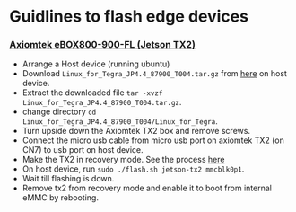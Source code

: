 # Guidlines to flash edge devices

### [Axiomtek eBOX800-900-FL (Jetson TX2)](https://www.axiomtek.com/Default.aspx?MenuId=Products&FunctionId=ProductView&ItemId=24809&C=eBOX800-900-FL&upcat=350)

* Arrange a Host device (running ubuntu)
* Download `Linux_for_Tegra_JP4.4_87900_T004.tar.gz` from [here](https://www.asuswebstorage.com/navigate/a/#/s/AB36002AD03841239C868974B66619E0Y) on host device.
* Extract the downloaded file `tar -xvzf Linux_for_Tegra_JP4.4_87900_T004.tar.gz`.
* change directory `cd Linux_for_Tegra_JP4.4_87900_T004/Linux_for_Tegra`.
* Turn upside down the Axiomtek TX2 box and remove screws.
* Connect the micro usb cable from micro usb port on axiomtek TX2 (on CN7) to usb port on host device.
* Make the TX2 in recovery mode. See the process [here](https://www.axiomtek.com/Download/download/eBOX800-900-FL/eBOX800-900-FL%20User's%20Manual%20VA1_12-17-2018.pdf)
* On host device, run `sudo ./flash.sh jetson-tx2 mmcblk0p1`.
* Wait till flashing is down.
* Remove tx2 from recovery mode and enable it to boot from internal eMMC by rebooting.
